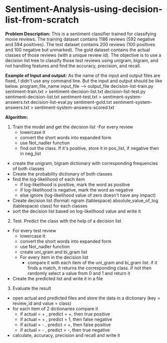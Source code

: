 # Sentiment-Analysis-using-decision-list-from-scratch

**Problem Description:**
This is a sentiment classifier trained for classifying movie reviews. The training dataset contains 1186 reviews
(592 negative and 594 positives). The test dataset contains 200 reviews (100 positives and 100 negative but unmarked).
The gold dataset contains the actual classes of those reviews (with a unique review id). The objective is to use a decision
list tree to classify those test reviews using unigram, bigram, and not handling features and find the accuracy, precision, and recall.

**Example of Input and output:**
As the name of the input and output files are fixed, I didn't use any command line. But the input and output should be like below.
program_file_name input_file --> output_file
decision-list-train.py sentiment-train.txt > sentiment-decision-list.txt
decision-list-test.py sentiment-decision-list.txt sentiment-test.txt > sentiment-system-answers.txt
decision-list-eval.py sentiment-gold.txt sentiment-system-answers.txt > sentiment-system-answers-scored.txt

**Algorithm:**
1. Train the model and get the decision list
  -For every review
    - lowercase it
    - convert the short words into expanded form
    - use Not_nadler function
    - find out the class. If it's positive, store it in pos_list, if negative then in neg_list
  - create the unigram, bigram dictionary with corresponding frequencies of both classes
  - Create the probability dictionary of both classes
  - find the log-likelihood of each item
    - if log-likelihood is positive, mark the word as positive
    - if log-likelihood is negative, mark the word as negative
    - else ignore (log-likelihood value of zero doesn't have any impact)
  - Create decision list (format: ngram (tablespace) absolute_value_of_log (tablespace) class) for each classes
  - sort the decision list based on log-likelihood value and write it
  
2. Test. Predict the class with the help of a decision list
  - For every test review
    - lowercase it
    - convert the short words into expanded form
    - use Not_nadler function
    - create uni_gram and bi_gram list
    - For every item in the decision list
      - compare it with each item of the uni_gram and bi_gram list. if it finds a match, it returns the corresponding class.
        if not then randomly select a value from 0 and 1 and return it
 - Create the predicted list and write it in a file
 
3. Evaluate the result
  - open actual and predicted files and store the data in a dictionary (key = review_id and value = class)
  - for each item of 2 dictionaries compare it
    - if actual = + , predict = +, then true positive
    - if actual = + , predict = 1, then false negative
    - if actual = - , predict = +, then false positive
    - if actual = - , predict = -, then true negative
  - calculate, accuracy, precision and recall and write it
